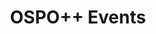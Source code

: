 ---
title: OSPO++ Events
draft: false
bgImage: "images/backgrounds/page-title.jpg"
description: "this is meta description"
---